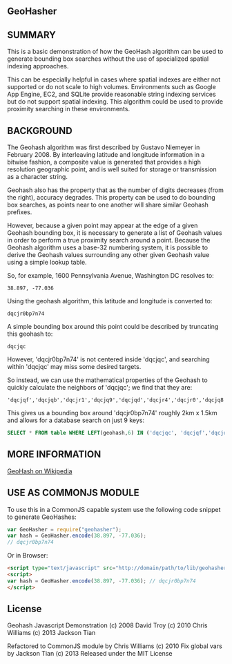 GeoHasher
--------------------

## SUMMARY

This is a basic demonstration of how the GeoHash algorithm can be used to generate bounding box searches without the use of specialized spatial indexing approaches.

This can be especially helpful in cases where spatial indexes are either not supported or do not scale to high volumes.  Environments such as Google App Engine, EC2, and SQLite provide reasonable string indexing services but do not support spatial indexing.  This algorithm could be used to provide proximity searching in these environments.

## BACKGROUND

The Geohash algorithm was first described by Gustavo Niemeyer in February 2008.  By interleaving latitude and longitude information in a bitwise fashion, a composite value is generated that provides a high resolution geographic point, and is well suited for storage or transmission as a character string.

Geohash also has the property that as the number of digits decreases (from the right), accuracy degrades. This property can be used to do bounding box searches, as points near to one another will share similar Geohash prefixes.

However, because a given point may appear at the edge of a given Geohash bounding box, it is necessary to generate a list of Geohash values in order to perform a true proximity search around a point.  Because the Geohash algorithm uses a base-32 numbering system, it is possible to derive the Geohash values surrounding any other given Geohash value using a simple lookup table.

So, for example, 1600 Pennsylvania Avenue, Washington DC resolves to:

```
38.897, -77.036
```
Using the geohash algorithm, this latitude and longitude is converted to:

```
dqcjr0bp7n74
```

A simple bounding box around this point could be described by truncating this geohash to:

```
dqcjqc
```

However, 'dqcjr0bp7n74' is not centered inside 'dqcjqc', and searching within 'dqcjqc' may miss some desired targets.

So instead, we can use the mathematical properties of the Geohash to quickly calculate the neighbors of 'dqcjqc';  we find that they are:

```
'dqcjqf','dqcjqb','dqcjr1','dqcjq9','dqcjqd','dqcjr4','dqcjr0','dqcjq8'
```

This gives us a bounding box around 'dqcjr0bp7n74' roughly 2km x 1.5km and allows for a database search on just 9 keys:

```sql
SELECT * FROM table WHERE LEFT(geohash,6) IN ('dqcjqc', 'dqcjqf','dqcjqb','dqcjr1','dqcjq9','dqcjqd','dqcjr4','dqcjr0','dqcjq8');
```

## MORE INFORMATION
[GeoHash on Wikipedia](http://en.wikipedia.org/wiki/Geohash)

## USE AS COMMONJS MODULE

To use this in a CommonJS capable system use the following code snippet to generate GeoHashes:

```js
var GeoHasher = require("geohasher");
var hash = GeoHasher.encode(38.897, -77.036);
// dqcjr0bp7n74
```

Or in Browser:

```html
<script type="text/javascript" src="http://domain/path/to/lib/geohasher.js"></script>
<script>
var hash = GeoHasher.encode(38.897, -77.036); // dqcjr0bp7n74
</script>
```

## License
Geohash Javascript Demonstration 
(c) 2008 David Troy 
(c) 2010 Chris Williams 
(c) 2013 Jackson Tian 

Refactored to CommonJS module by Chris Williams (c) 2010 
Fix global vars by Jackson Tian (c) 2013 
Released under the MIT License
